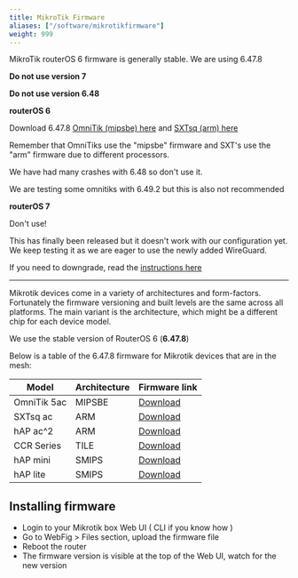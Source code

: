 ```yaml
---
title: MikroTik Firmware
aliases: ["/software/mikrotikfirmware"]
weight: 999
---
```


MikroTik routerOS 6 firmware is generally stable. We are using 6.47.8  

**Do not use version 7**

**Do not use version 6.48**

**routerOS 6**

Download 6.47.8 [OmniTik (mipsbe) here](https://download.mikrotik.com/routeros/6.47.8/routeros-mipsbe-6.47.8.npk) and [SXTsq (arm) here](https://download.mikrotik.com/routeros/6.47.8/routeros-arm-6.47.8.npk)

Remember that OmniTiks use the "mipsbe" firmware and SXT's use the "arm" firmware due to different processors.

We have had many crashes with 6.48 so don't use it.

We are testing some omnitiks with 6.49.2 but this is also not recommended


**routerOS 7**

Don't use!

This has finally been released but it doesn't work with our configuration yet. We keep testing it as we are eager to use the newly added WireGuard.

If you need to downgrade, read the [instructions here](../../hardware/mikrotikomnitik5ac/)

---

Mikrotik devices come in a variety of architectures and form-factors. Fortunately the firmware versioning and built levels are the same across all platforms. The main variant is the architecture, which might be a different chip for each device model.  

We use the stable version of RouterOS 6 (__6.47.8__)

Below is a table of the 6.47.8 firmware for Mikrotik devices that are in the mesh:

|Model|Architecture|Firmware link|
|---|---|---|
| OmniTik 5ac | MIPSBE | [Download](https://download.mikrotik.com/routeros/6.47.8/routeros-mipsbe-6.47.8.npk) |
| SXTsq ac | ARM | [Download](https://download.mikrotik.com/routeros/6.47.8/routeros-arm-6.47.8.npk) |
| hAP ac^2 | ARM | [Download](https://download.mikrotik.com/routeros/6.47.8/routeros-arm-6.47.8.npk) |
| CCR Series | TILE | [Download](https://download.mikrotik.com/routeros/6.47.8/routeros-tile-6.47.8.npk) |
| hAP mini | SMIPS | [Download](https://download.mikrotik.com/routeros/6.47.8/routeros-smips-6.47.8.npk) |
| hAP lite | SMIPS | [Download](https://download.mikrotik.com/routeros/6.47.8/routeros-smips-6.47.8.npk) |

## Installing firmware
*   Login to your Mikrotik box Web UI ( CLI if you know how )
*   Go to WebFig > Files section, upload the firmware file
*   Reboot the router
*   The firmware version is visible at the top of the Web UI, watch for the new version

